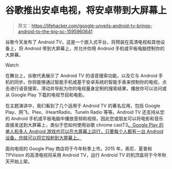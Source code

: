 # 谷歌推出安卓电视，将安卓带到大屏幕上

> 原文：<https://lifehacker.com/google-unveils-android-tv-brings-android-to-the-big-sc-1595960641>

谷歌今天发布了 Android TV，这是一个嵌入式平台，将预装在高清电视和其他设备上，将 Android 带到大屏幕上，并允许你用 Android 手机或平板电脑控制你的大屏幕。

Watch

在舞台上，谷歌代表展示了 Android TV 的语音搜索功能，以及它与 Android 手机的同步。你将能够通过智能手机或基于安卓系统的智能手表来控制你的电视，点击进行语音搜索，滑动并导航为你的电视量身定制的搜索结果，播放你可以访问或从 Google Play 下载的电视节目和电影。

在主题演讲中，我们看到了几个适用于 Android TV 的著名应用，包括 Google Play、网飞、Plex、iHeartRadio、TuneIn Radio 等等。Android TV 还支持从您的 Android 手机或平板电脑中播放音频和视频，因此您或朋友可以将电影和音乐直接发送到大屏幕上，类似于您如何使用谷歌 chrome castT3[。Google Play 的单人和多人 Android 游戏也可以在大屏幕上运行，只要每个人都有一台 Android 设备，你就可以将它投射到大屏幕上。](https://lifehacker.com/the-best-improvements-coming-to-the-chromecast-this-yea-1595969525)

面向电视的 Google Play 商店将于今年秋季上市。2015 年，索尼、夏普和 TPVision 的高清电视将采用 Android TV，运行 Android TV 的机顶盒将于今年秋天开始上架。